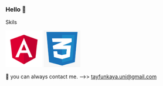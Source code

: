 ### Hello 👋

Skils
<p float="left">
  <img src="https://github.com/TAYFUN-KAYA/Tayfun-Kaya/blob/main/angular.svg.png" width="100" height="100" />
 <img src="https://github.com/TAYFUN-KAYA/Tayfun-Kaya/blob/main/css.png" width="100" height="100" />
</p>



💬 you can always contact me. -->> tayfunkaya.uni@gmail.com 

